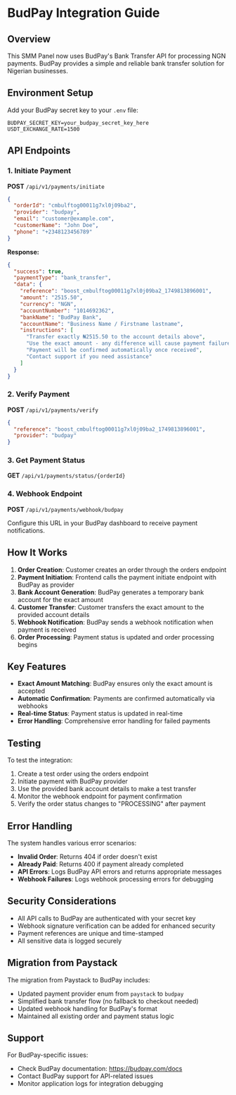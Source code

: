 # BudPay Integration Guide

## Overview
This SMM Panel now uses BudPay's Bank Transfer API for processing NGN payments. BudPay provides a simple and reliable bank transfer solution for Nigerian businesses.

## Environment Setup

Add your BudPay secret key to your `.env` file:

```env
BUDPAY_SECRET_KEY=your_budpay_secret_key_here
USDT_EXCHANGE_RATE=1500
```

## API Endpoints

### 1. Initiate Payment
**POST** `/api/v1/payments/initiate`

```json
{
  "orderId": "cmbulftog00011g7xl0j09ba2",
  "provider": "budpay",
  "email": "customer@example.com",
  "customerName": "John Doe",
  "phone": "+2348123456789"
}
```

**Response:**
```json
{
  "success": true,
  "paymentType": "bank_transfer",
  "data": {
    "reference": "boost_cmbulftog00011g7xl0j09ba2_1749813896001",
    "amount": "2515.50",
    "currency": "NGN",
    "accountNumber": "1014692362",
    "bankName": "BudPay Bank",
    "accountName": "Business Name / Firstname lastname",
    "instructions": [
      "Transfer exactly ₦2515.50 to the account details above",
      "Use the exact amount - any difference will cause payment failure",
      "Payment will be confirmed automatically once received",
      "Contact support if you need assistance"
    ]
  }
}
```

### 2. Verify Payment
**POST** `/api/v1/payments/verify`

```json
{
  "reference": "boost_cmbulftog00011g7xl0j09ba2_1749813896001",
  "provider": "budpay"
}
```

### 3. Get Payment Status
**GET** `/api/v1/payments/status/{orderId}`

### 4. Webhook Endpoint
**POST** `/api/v1/payments/webhook/budpay`

Configure this URL in your BudPay dashboard to receive payment notifications.

## How It Works

1. **Order Creation**: Customer creates an order through the orders endpoint
2. **Payment Initiation**: Frontend calls the payment initiate endpoint with BudPay as provider
3. **Bank Account Generation**: BudPay generates a temporary bank account for the exact amount
4. **Customer Transfer**: Customer transfers the exact amount to the provided account details
5. **Webhook Notification**: BudPay sends a webhook notification when payment is received
6. **Order Processing**: Payment status is updated and order processing begins

## Key Features

- **Exact Amount Matching**: BudPay ensures only the exact amount is accepted
- **Automatic Confirmation**: Payments are confirmed automatically via webhooks
- **Real-time Status**: Payment status is updated in real-time
- **Error Handling**: Comprehensive error handling for failed payments

## Testing

To test the integration:

1. Create a test order using the orders endpoint
2. Initiate payment with BudPay provider
3. Use the provided bank account details to make a test transfer
4. Monitor the webhook endpoint for payment confirmation
5. Verify the order status changes to "PROCESSING" after payment

## Error Handling

The system handles various error scenarios:

- **Invalid Order**: Returns 404 if order doesn't exist
- **Already Paid**: Returns 400 if payment already completed
- **API Errors**: Logs BudPay API errors and returns appropriate messages
- **Webhook Failures**: Logs webhook processing errors for debugging

## Security Considerations

- All API calls to BudPay are authenticated with your secret key
- Webhook signature verification can be added for enhanced security
- Payment references are unique and time-stamped
- All sensitive data is logged securely

## Migration from Paystack

The migration from Paystack to BudPay includes:

- Updated payment provider enum from `paystack` to `budpay`
- Simplified bank transfer flow (no fallback to checkout needed)
- Updated webhook handling for BudPay's format
- Maintained all existing order and payment status logic

## Support

For BudPay-specific issues:
- Check BudPay documentation: https://budpay.com/docs
- Contact BudPay support for API-related issues
- Monitor application logs for integration debugging 